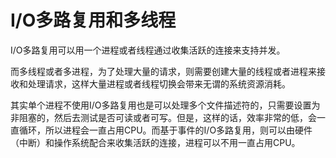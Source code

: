 # I/O多路复用和多线程

I/O多路复用可以用一个进程或者线程通过收集活跃的连接来支持并发。

而多线程或者多进程，为了处理大量的请求，则需要创建大量的线程或者进程来接收和处理请求，这样大量进程或者线程切换会带来无谓的系统资源消耗。

其实单个进程不使用I/O多路复用也是可以处理多个文件描述符的，只需要设置为非阻塞的，然后去测试是否可读或者可写。但是，这样的话，效率非常的低，会一直循环，所以进程会一直占用CPU。而基于事件的I/O多路复用，则可以由硬件（中断）和操作系统配合来收集活跃的连接，进程可以不用一直占用CPU。